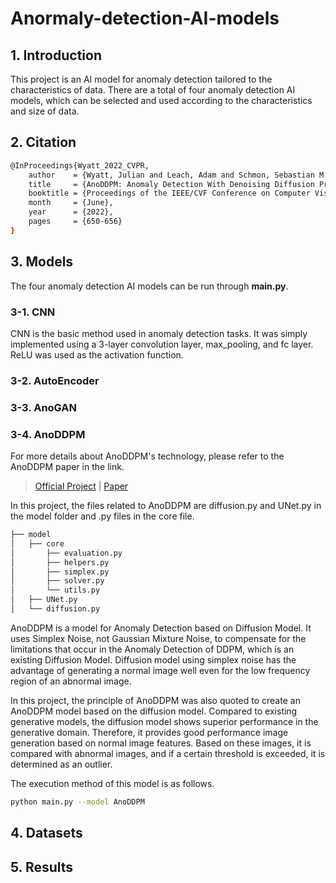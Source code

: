 # Anormaly-detection-AI-models
## 1. Introduction
This project is an AI model for anomaly detection tailored to the characteristics of data. There are a total of four anomaly detection AI models, which can be selected and used according to the characteristics and size of data.

## 2. Citation
```bash
@InProceedings{Wyatt_2022_CVPR,
    author    = {Wyatt, Julian and Leach, Adam and Schmon, Sebastian M. and Willcocks, Chris G.},
    title     = {AnoDDPM: Anomaly Detection With Denoising Diffusion Probabilistic Models Using Simplex Noise},
    booktitle = {Proceedings of the IEEE/CVF Conference on Computer Vision and Pattern Recognition (CVPR) Workshops},
    month     = {June},
    year      = {2022},
    pages     = {650-656}
}
```
## 3. Models
The four anomaly detection AI models can be run through __main.py__.
### 3-1. CNN
CNN is the basic method used in anomaly detection tasks. It was simply implemented using a 3-layer convolution layer, max_pooling, and fc layer. ReLU was used as the activation function.
### 3-2. AutoEncoder

### 3-3. AnoGAN

### 3-4. AnoDDPM
For more details about AnoDDPM's technology, please refer to the AnoDDPM paper in the link.
> [Official Project](https://julianwyatt.co.uk/anoddpm) | [Paper](https://openaccess.thecvf.com/content/CVPR2022W/NTIRE/html/Wyatt_AnoDDPM_Anomaly_Detection_With_Denoising_Diffusion_Probabilistic_Models_Using_Simplex_CVPRW_2022_paper.html)

In this project, the files related to AnoDDPM are diffusion.py and UNet.py in the model folder and .py files in the core file.
```bash
├── model
│   ├── core
│       ├── evaluation.py
│       ├── helpers.py
│       ├── simplex.py
│       ├── solver.py
│       └── utils.py
│   ├── UNet.py
│   └── diffusion.py
``` 

AnoDDPM is a model for Anomaly Detection based on Diffusion Model. It uses Simplex Noise, not Gaussian Mixture Noise, to compensate for the limitations that occur in the Anomaly Detection of DDPM, which is an existing Diffusion Model. Diffusion model using simplex noise has the advantage of generating a normal image well even for the low frequency region of an abnormal image.

In this project, the principle of AnoDDPM was also quoted to create an AnoDDPM model based on the diffusion model. Compared to existing generative models, the diffusion model shows superior performance in the generative domain. Therefore, it provides good performance image generation based on normal image features. Based on these images, it is compared with abnormal images, and if a certain threshold is exceeded, it is determined as an outlier.

The execution method of this model is as follows.
```bash
python main.py --model AnoDDPM
```

## 4. Datasets

## 5. Results
